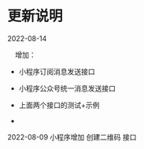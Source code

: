 # 更新说明

2022-08-14

    增加：

- 小程序订阅消息发送接口

- 小程序公众号统一消息发送接口

- 上面两个接口的测试+示例

- 

2022-08-09
    小程序增加 创建二维码 接口
